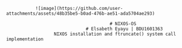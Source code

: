                ![image](https://github.com/user-attachments/assets/48b35be5-b0ad-476b-ae51-ada5704ae293)

                                           # NIXOS-OS
                                  # Elsabeth Eyayu | BDU1601363
                      NIXOS installation and ftruncate() system call implementation
